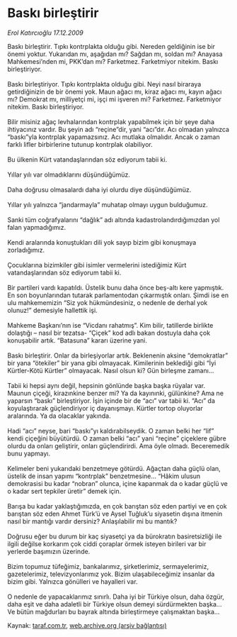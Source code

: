 # Baskı birleştirir

*Erol Katırcıoğlu 17.12.2009*

<div class="yazi">Baskı birleştirir. Tıpkı kontrplakta olduğu gibi. Nereden geldiğinin ise bir önemi yoktur. Yukarıdan mı, aşağıdan mı? Sağdan mı, soldan mı? Anayasa Mahkemesi’nden mi, PKK’dan mı? Farketmez. Farketmiyor nitekim. Baskı birleştiriyor. <br/><br/>Baskı birleştiriyor. Tıpkı kontrplakta olduğu gibi. Neyi nasıl biraraya getirdiğinizin de bir önemi yok. Maun ağacı mı, kiraz ağacı mı, kayın ağacı mı? Demokrat mı, milliyetçi mi, işçi mi işveren mi? Farketmez. Farketmiyor nitekim. Baskı birleştiriyor. <br/><br/>Bilir misiniz ağaç levhalarından kontrplak yapabilmek için bir şeye daha ihtiyacınız vardır. Bu şeyin adı “reçine”dir, yani “acı”dır. Acı olmadan yalnızca “baskı”yla kontrplak yapamazsınız. Acı mutlaka olmalıdır. Ancak o zaman farklı lifler birbirlerine tutunup kontrplak olabiliyor. <br/><br/>Bu ülkenin Kürt vatandaşlarından söz ediyorum tabii ki. <br/><br/>Yıllar yılı var olmadıklarını düşündüğümüz. <br/><br/>Daha doğrusu olmasalardı daha iyi olurdu diye düşündüğümüz. <br/><br/>Yıllar yılı yalnızca “jandarmayla” muhatap olmayı uygun bulduğumuz. <br/><br/>Sanki tüm coğrafyalarını “dağlık” adı altında kadastrolandırdığımızdan yol falan yapmadığımız. <br/><br/>Kendi aralarında konuştukları dili yok sayıp bizim gibi konuşmaya zorladığımız. <br/><br/>Çocuklarına bizimkiler gibi isimler vermelerini istediğimiz Kürt vatandaşlarından söz ediyorum tabii ki. <br/><br/>Bir partileri vardı kapatıldı. Üstelik bunu daha önce beş-altı kere yapmıştık. En son boyunlarından tutarak parlamentodan çıkarmıştık onları. Şimdi ise en ulu mahkememizin “Siz yok hükmündesiniz, o nedenle de derhal yok olunuz!” demesiyle hallettik işi. <br/><br/>Mahkeme Başkanı’nın ise “Vicdanı rahatmış”. Kim bilir, tatillerde birlikte dolaştığı – nasıl bir tezatsa- “Çiçek” kod adlı bakan dostuyla daha çok konuşabilir artık. “Batasuna” kararı üzerine yani. <br/><br/>Baskı birleştirir. Onlar da birleşiyorlar artık. Beklenenin aksine “demokratlar” bir yana “ötekiler” bir yana gibi olmayacak. Kimilerinin beklediği gibi “İyi Kürtler-Kötü Kürtler” olmayacak. Nasıl olsun ki? Gün birleşme zamanı... <br/><br/>Tabii ki hepsi aynı değil, hepsinin gönlünde başka başka rüyalar var. Maunun çiçeği, kirazınkine benzer mi? Ya da kayınınki, gülünkine? Ama ne yaparsın “baskı” birleştiriyor. İşin içinde bir de “acı” var tabii ki. “Acı” da koyulaştırarak güçlendiriyor iç dayanışmayı. Kürtler tortop oluyorlar aralarında. Ya da olacaklar yakında. <br/><br/>Hadi “acı” neyse, bari “baskı”yı kaldırabilseydik. O zaman belki her “lif” kendi çiçeğini büyütürdü. O zaman belki “acı” yani “reçine” çiçeklere gübre olurdu da onları geliştirir, onları güçlendirirdi. Ama öyle olmadı. Beceremedik bunu yapmayı. <br/><br/>Kelimeler beni yukarıdaki benzetmeye götürdü. Ağaçtan daha güçlü olan, üstelik de insan yapımı “kontrplak” benzetmesine... “Hâkim ulusun demokrasisi bu kadar “nobran” olunca, içine kapanmak da o kadar güçlü ve o kadar sert tepkiler üretir” demek için. <br/><br/>Barışa bu kadar yaklaştığımızda, en çok barıştan söz eden partiyi ve en çok barıştan söz eden Ahmet Türk’ü ve Aysel Tuğluk’u siyasetin dışına itmenin nasıl bir mantığı vardır dersiniz? Anlaşılabilir mi bu mantık? <br/><br/>Doğrusu eğer bu durum bir kaç siyasetçi ya da bürokratın basiretsizliği ile ilgili değilse korkarım çok ciddi çoraplar örmek isteyen birileri var bir yerlerde başımızın üzerinde. <br/><br/>Bizim topumuz tüfeğimiz, bankalarımız, şirketlerimiz, sermayelerimiz, gazetelerimiz, televizyonlarımız yok. Bizim ulaşabileceğimiz insanlar da bizim gibi. Yalnızca gönülleri ve hayalleri var. <br/><br/>O nedenle de yapacaklarımız sınırlı. Daha iyi bir Türkiye olsun, daha özgür, daha eşit ve daha adaletli bir Türkiye olsun demeyi sürdürmekten başka... Ve bütün mağdurları bu bayrak altında birleştirmeye çalışmaktan başka...
              </div>

Kaynak: [taraf.com.tr](http://taraf.com.tr:80/makale/9070.htm), [web.archive.org (arşiv bağlantısı)](http://web.archive.org/web/20100315135550/http://taraf.com.tr:80/makale/9070.htm)
